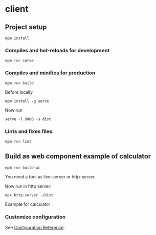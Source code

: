 # client

## Project setup

```
npm install
```

### Compiles and hot-reloads for development

```
npm run serve
```

### Compiles and minifies for production

```
npm run build
```

Before locally

```
npm install -g serve
```

Now run

```
serve -l 8080 -s dist
```

### Lints and fixes files

```
npm run lint
```

## Build as web component example of calculator

```
npm run build-wc
```

You need a tool as live-server or http-server.

Now run in http server:

```
npx http-server ./dist
```

Example for calculator :

### Customize configuration

See [Configuration Reference](https://cli.vuejs.org/config/).
